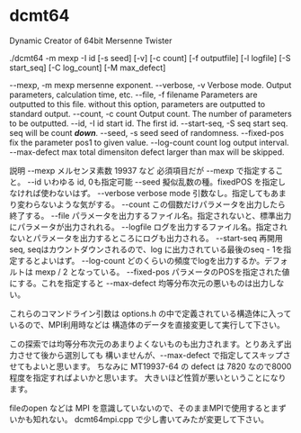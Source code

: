 # dcmt64
Dynamic Creator of 64bit Mersenne Twister

./dcmt64 -m mexp -I id [-s seed] [-v] [-c count] [-f outputfile] [-l logfile] [-S start_seq] [-C log_count] [-M max_defect]

--mexp, -m mexp      mersenne exponent.
--verbose, -v        Verbose mode. Output parameters, calculation time, etc.
--file, -f filename  Parameters are outputted to this file. without this
                     option, parameters are outputted to standard output.
--count, -c count    Output count. The number of parameters to be outputted.
--id, -I id          start id. The first id.
--start-seq, -S seq  start seq. seq will be count ***down***.
--seed, -s seed      seed of randomness.
--fixed-pos          fix the parameter pos1 to given value.
--log-count count    log output interval.
--max-defect max     total dimensiton defect larger than max will be skipped.

説明
--mexp  メルセンヌ素数 19937 など 必須項目だが --mexp で指定すること。
--id   いわゆる id, 0も指定可能
--seed 擬似乱数の種。fixedPOS を指定しなければ使わないはず。
--verbose verbose mode 引数なし。指定してもあまり変わらないような気がする。
--count この個数だけパラメータを出力したら終了する。
--file  パラメータを出力するファイル名。指定されないと、標準出力にパラメータが出力されれる。
--logfile ログを出力するファイル名。指定されないとパラメータを出力するところにログも出力される。
--start-seq 再開用seq, seqはカウントダウンされるので、log に出力されている最後のseq - 1を指定するとよいはず。
--log-count どのくらいの頻度でlogを出力するか。デフォルトは mexp / 2 となっている。
--fixed-pos パラメータのPOSを指定された値にする。これを指定すると
--max-defect 均等分布次元の悪いものは出力しない。

これらのコマンドライン引数は options.h の中で定義されている構造体に入っているので、MPI利用時などは
構造体のデータを直接変更して実行して下さい。

この探索では均等分布次元のあまりよくないものも出力されます。とりあえず出力させて後から選別しても
構いませんが、--max-defect で指定してスキップさせてもよいと思います。
ちなみに MT19937-64 の defect は 7820 なので8000程度を指定すればよいかと思います。
大きいほど性質が悪いということになります。

fileのopen などは MPI を意識していないので、そのままMPIで使用するとまずいかも知れない。
dcmt64mpi.cpp で少し書いてみたが変更して下さい。